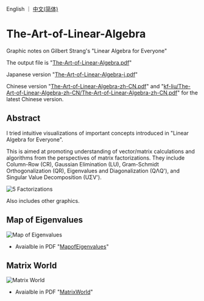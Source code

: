 
English ｜ [中文(简体)](README-zh-CN.md)

# The-Art-of-Linear-Algebra

Graphic notes on Gilbert Strang's "Linear Algebra for Everyone"

The output file is "[The-Art-of-Linear-Algebra.pdf](The-Art-of-Linear-Algebra.pdf)"

Japanese version "[The-Art-of-Linear-Algebra-j.pdf](The-Art-of-Linear-Algebra-j.pdf)"

Chinese version "[The-Art-of-Linear-Algebra-zh-CN.pdf](The-Art-of-Linear-Algebra-zh-CN.pdf)" and "[kf-liu/The-Art-of-Linear-Algebra-zh-CN/The-Art-of-Linear-Algebra-zh-CN.pdf](https://github.com/kf-liu/The-Art-of-Linear-Algebra-zh-CN/blob/main/The-Art-of-Linear-Algebra-zh-CN.pdf)" for the latest Chinese version. 

## Abstract

I tried intuitive visualizations of important concepts introduced
in "Linear Algebra for Everyone".

This is aimed at promoting understanding of vector/matrix calculations
and algorithms from the perspectives of matrix factorizations.
They include Column-Row (CR), Gaussian Elimination (LU),
Gram-Schmidt Orthogonalization (QR), Eigenvalues and Diagonalization (QΛQ'),
and Singular Value Decomposition (UΣV').

![5 Factorizations](5-Factorizations.png)

Also includes other graphics.

## Map of Eigenvalues

![Map of Eigenvalues](MapofEigenvalues.png)

- Avaialble in PDF "[MapofEigenvalues](MapofEigenvalues.pdf)"

## Matrix World

![Matrix World](MatrixWorld.png)

- Avaialble in PDF "[MatrixWorld](MatrixWorld.pdf)"
